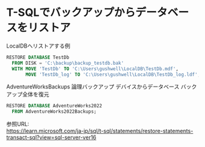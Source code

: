# T-SQLでバックアップからデータベースをリストア

LocalDBへリストアする例

```sql
RESTORE DATABASE TestDb
  FROM DISK = 'C:\backup\backup_testdb.bak'
  WITH MOVE 'TestDb' TO 'C:\Users\gushwell\LocalDB\TestDb.mdf',
       MOVE 'TestDb_log' TO 'C:\Users\gushwell\LocalDB\TestDb_log.ldf';
```


AdventureWorksBackups 論理バックアップ デバイスからデータベース バックアップ全体を復元

```sql
RESTORE DATABASE AdventureWorks2022
  FROM AdventureWorks2022Backups;
```


参照URL:  
https://learn.microsoft.com/ja-jp/sql/t-sql/statements/restore-statements-transact-sql?view=sql-server-ver16
